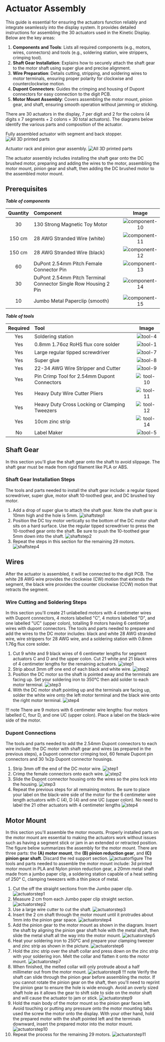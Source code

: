 # Actuator Assembly

This guide is essential for ensuring the actuators function reliably and integrate seamlessly into the display system. It provides detailed instructions for assembling the 30 actuators used in the Kinetic Display. Below are the key areas:

1. **Components and Tools**: Lists all required components (e.g., motors, wires, connectors) and tools (e.g., soldering station, wire strippers, crimping tool).
2. **Shaft Gear Installation**: Explains how to securely attach the shaft gear to the motor shaft using super glue and precise alignment.
3. **Wire Preparation**: Details cutting, stripping, and soldering wires to motor terminals, ensuring proper polarity for clockwise and counterclockwise motion.
4. **Dupont Connectors**: Guides the crimping and housing of Dupont connectors for easy connection to the digit PCB.
5. **Motor Mount Assembly**: Covers assembling the motor mount, pinion gear, and shaft, ensuring smooth operation without jamming or sticking.

There are 30 actuators in the display, 7 per digit and 2 for the colons (4 digits x 7 segments + 2 colons = 30 total actuators). The diagrams below identify the various parts and composition of the actuator.

Fully assembled actuator with segment and back stopper.
![All 3D printed parts](../img/motor-actuator-titles.png)

Actuator rack and pinion gear assembly.
![All 3D printed parts](../img/motor-gears-title.png)

The actuator assembly includes installing the shaft gear onto the DC brushed motor, preparing and adding the wires to the motor, assembling the motor mount, pinion gear and shaft, then adding the DC brushed motor to the assembled motor mount.

## Prerequisites

***Table of components***

| Quantity | Component | Image |
| :--: | :------| :-----: |
| 30 | 130 Strong Magnetic Toy Motor | ![component-10](../img/component/component-10.webp) |
| 150 cm | 28 AWG Stranded Wire (white) | ![component-11](../img/component/component-11.webp) |
| 150 cm | 28 AWG Stranded Wire (black) | ![component-12](../img/component/component-12.webp) |
| 60 | DuPont 2.54mm Pitch Female Connector Pin | ![component-13](../img/component/component-13.webp) |
| 30 | DuPont 2.54mm Pitch Terminal Connector Single Row Housing 2 Pin | ![component-14](../img/component/component-14.webp) |
| 10 | Jumbo Metal Paperclip (smooth) | ![component-15](../img/component/component-15.webp) |

***Table of tools***

| Required | Tool | Image |
| :---: | :------- | :---: |
| Yes | Soldering station    | ![tool-4](../img/tools/tool-4.webp)|
| Yes | 0.8mm 1.76oz RoHS flux core solder | ![tool-1](../img/tools/tool-1.webp)|
| Yes | Large regular tipped screwdriver | ![tool-7](../img/tools/tool-7.webp) |
| Yes | Super glue | ![tool-8](../img/tools/tool-8.webp) |
| Yes | 22-34 AWG Wire Stripper and Cutter | ![tool-9](../img/tools/tool-9.webp) |
| Yes | Pin Crimp Tool for 2.54mm Dupont Connectors | ![tool-10](../img/tools/tool-10.webp) |
| Yes | Heavy Duty Wire Cutter Pliers | ![tool-11](../img/tools/tool-11.webp) |
| Yes | Heavy Duty Cross Locking or Clamping Tweezers | ![tool-12](../img/tools/tool-12.webp) |
| Yes | 10cm zinc strip | ![tool-14](../img/tools/tool-14.webp) |
| No | Label Maker | ![tool-5](../img/tools/tool-5.webp) |

## Shaft Gear

In this section you'll glue the shaft gear onto the shaft to avoid slippage. The shaft gear must be made from rigid filament like PLA or ABS.

### Shaft Gear Installation Steps

The tools and parts needed to install the shaft gear include: a regular tipped screwdriver, super glue, motor shaft 10-toothed gear, and DC brushed toy motor.

1. Add a drop of super glue to attach the shaft gear. Note the shaft gear is 10mm high and the hole is 5mm.
![shaftstep1](../img/motor-shaft-gear/2-motor-shaft-gear.webp)
1. Position the DC toy motor vertically so the bottom of the DC motor shaft sits on a hard surface. Use the regular tipped screwdriver to press the 10-toothed gear onto the shaft. Be sure to push the 10-toothed gear 5mm down into the shaft.
![shaftstep2](../img/motor-shaft-gear/3-motor-shaft-gear.webp)
1. Repeat the steps in this section for the remaining 29 motors.
![shaftstep4](../img/motor-shaft-gear/4-motor-shaft-gear.webp)

## Wires

After the actuator is assembled, it will be connected to the digit PCB. The white 28 AWG wire provides the clockwise (CW) motion that extends the segment, the black wire provides the counter clockwise (CCW) motion that retracts the segment.

### Wire Cutting and Soldering Steps

In this section you'll create 21 unlabelled motors with 4 centimeter wires with Dupont connectors, 4 motors labelled "C", 4 motors labelled "D", and one labelled "UC" (upper colon), totalling 9 motors having 6 centimeter wires with dupont connectors. The tools and parts needed to prepare and add the wires to the DC motor includes: black and white 28 AWG stranded wire, wire strippers for 28 AWG wire, and a soldering station with 0.8mm 1.76g flux core solder.

1. Cut 9 white and 9 black wires of 6 centimeter lengths for segment actuators C and D and the upper colon. Cut 21 white and 21 black wires of 4 centimeter lengths for the remaining actuators.
![step1](../img/motor-wire/1-motor-wire.webp)
1. Strip about 3mm off one end of each black and white wire.
![step2](../img/motor-wire/2-motor-wire.webp)
1. Position the DC motor so the shaft is pointed away and the terminals are facing up. Set your soldering iron to 350°C then add solder to each motor terminal.
![step3](../img/motor-wire/3-motor-wire.webp)
1. With the DC motor shaft pointing up and the terminals are facing up, solder the white wire onto the left motor terminal and the black wire onto the right motor terminal.
![step4](../img/motor-wire/4-motor-wire.webp)

!!! note
     There are 9 motors with 6 centimeter wire lengths: four motors labelled C, four D, and one UC (upper colon). Place a label on the black-wire side of the motor.

### Dupont Connections

The tools and parts needed to add the 2.54mm Dupont connectors to each wire include: the DC motor with shaft gear and wires (as prepared in the previous steps), a Dupont connector crimping tool, 60 female Dupont pin connectors and 30 1x2p Dupont connector housings.

1. Strip 3mm off the end of the DC motor wire.
![step1](../img/dupont-connections/1-motor-dupont-connection.webp)
1. Crimp the female connectors onto each wire.
![step2](../img/dupont-connections/2-motor-dupont-connection.webp)
1. Slide the Dupont connector housing onto the wires so the pins lock into the housing.
![step3](../img/dupont-connections/3-motor-dupont-connection.webp)
1. Repeat the previous steps for all remaining motors. Be sure to place your label on the black-wire side of the motor for the 6 centimeter wire length actuators with C (4), D (4) and one UC (upper colon). No need to label the 21 other actuators with 4 centimeter lengths
![step4](../img/dupont-connections/4-motor-dupont-connection.webp)

## Motor Mount

In this section you'll assemble the motor mounts. Properly installed parts on the motor mount are essential to making the actuators work without issues such as having a segment stick or jam in an extended or retracted position. The figure below summarizes the assembly for the motor mount. There are three parts: the **(A) motor mount**, the **(B) pinion reduction gear**, and **(C) pinion gear shaft**. Discard the red support section.
![actuatorfigure](../img/actuator/motor-mount-figure.webp)
The tools and parts needed to assemble the motor mount include: 3d printed motor mount in PLA and Nylon pinion reduction gear, a 20mm metal shaft made from a jumbo paper clip, a soldering station capable of a heat setting of 250° C, clamping tweezers with a thin piece of metal.

1. Cut the off the straight sections from the Jumbo paper clip.
![actuatorstep1](../img/actuator/1-actuator.webp)
1. Measure 2 cm from each Jumbo paper clip straight section.
![actuatorstep2](../img/actuator/2-actuator.webp)
1. Use a large wire cutter to cut the shaft.
![actuatorstep3](../img/actuator/3-actuator.webp)
1. Insert the 2 cm shaft through the motor mount until it protrudes about 1mm into the pinion gear space.
![actuatorstep4](../img/actuator/4-actuator.webp)
1. Add the pinion gear to the motor mount as shown in the diagram. Insert the shaft by aligning the pinion gear shaft hole with the metal shaft, then slide the metal shaft all the way into the motor mount.
![actuatorstep5](../img/actuator/5-actuator.webp)
1. Heat your soldering iron to 250°C and prepare your clamping tweezer and zinc strip as shown in the picture.
![actuatorstep6](../img/actuator/6-actuator.webp)
1. Hold the zinc strip over the shaft collar and press down on the zinc strip with your soldering iron. Melt the collar and flatten it onto the motor mount.
![actuatorstep7](../img/actuator/7-actuator.webp)
1. When finished, the melted collar will only protrude about a half millimeter out from the motor mount.
![actuatorstep8](../img/actuator/8-actuator.webp)
!!! note
    Verify the shaft can slide through the pinion gear before assembling the motor. If you cannot rotate the pinion gear on the shaft, then you'll need to reprint the pinion gear to ensure the hole is wide enough. Avoid an overly sized shaft hole as it allows the gear to shift side to side on the motor shaft and will cause the actuator to jam or stick. ![actuatorstep9](../img/actuator/9-actuator.webp)
1. Hold the main body of the motor mount so the pinion gear faces left. Avoid touching or putting any pressure onto the motor mounting tabs used the screw the motor onto the display. With your other hand, hold the prepared motor with the shaft pointed left and the terminals downward, insert the prepared motor into the motor mount.
![actuatorstep10](../img/actuator/10-actuator.webp)
1. Repeat the process for the remaining 29 motors.
![actuatorstep11](../img/actuator/11-actuator.webp)
